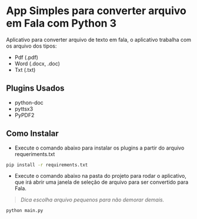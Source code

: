 # App Simples para converter arquivo em Fala com Python 3

Aplicativo para converter arquivo de texto em fala, o aplicativo trabalha com os arquivo dos tipos:
- Pdf (.pdf)
- Word (.docx, .doc)
- Txt (.txt)

## Plugins Usados
- python-doc
- pyttsx3
- PyPDF2

## Como Instalar
- Execute o comando abaixo para instalar os plugins a partir do arquivo requeriments.txt

```sh
pip install -r requirements.txt
```

- Execute o comando abaixo na pasta do projeto para rodar o aplicativo, que irá abrir uma janela de seleção de arquivo para ser convertido para Fala. 
>*Dica escolha arquivo pequenos para não demorar demais.*
```sh
python main.py 
```